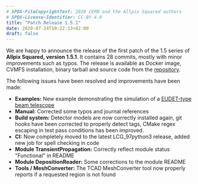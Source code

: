 ```yaml
---
# SPDX-FileCopyrightText: 2020 CERN and the Allpix Squared authors
# SPDX-License-Identifier: CC-BY-4.0
title: "Patch Release 1.5.1"
date: 2020-07-24T10:22:13+02:00
draft: false
---
```


We are happy to announce the release of the first patch of the 1.5 series of **Allpix Squared, version 1.5.1**.
It contains 28 commits, mostly with minor improvements such as typos.
The release is available as Docker image, CVMFS installation, binary tarball and source code from the [repository](https://gitlab.cern.ch/allpix-squared/allpix-squared/).

The following issues have been resolved and improvements have been made:
<!--more-->

* **Examples:** New example demonstrating the simulation of a [EUDET-type beam telescope](https://link.springer.com/article/10.1140/epjti/s40485-016-0033-2)
* **Manual:** Corrected some typos and journal references
* **Build system:** Detector models are now correctly installed again, git hooks have been corrected to properly detect tags, CMake regex escaping in test pass conditions has been improved.
* **CI:** Now completely moved to the latest LCG_97python3 release, added new job for spell checking in code
* **Module TransientPropagation:** Correctly reflect module status "Functional" in README
* **Module DepositionReader:** Some corrections to the module README
* **Tools / MeshConverter:** The TCAD MeshConverter tool now properly reports if a requested region is not found
